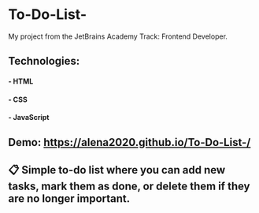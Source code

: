 # To-Do-List-
My project from the JetBrains Academy Track: Frontend Developer.

## Technologies:
#### - HTML
#### - CSS 
#### - JavaScript

## Demo: https://alena2020.github.io/To-Do-List-/

## 📋 Simple to-do list where you can add new tasks, mark them as done, or delete them if they are no longer important.
